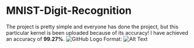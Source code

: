 # MNIST-Digit-Recognition
The project is pretty simple and everyone has done the project, but this particular kernel is been uploaded because of its accuracy!
I have achieved an accuracy of **99.27%**.
![GitHub Logo](/images/logo.png)
Format: ![Alt Text](url)
